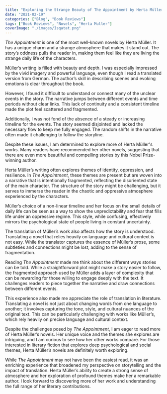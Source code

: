 ```yaml
---
title: "Exploring the Strange Beauty of The Appointment by Herta Müller"
date: "2021-02-19"
categories: ["Blog", "Book Reviews"]
tags: ["Book Reviews", "Novels", "Herta Muller"]
coverImage: "./images/Isqatat.png"
---
```


_The Appointment_ is one of the most well-known novels by Herta Müller. It has a unique charm and a strange atmosphere that makes it stand out. The story’s oddness pulls the reader in, making them feel like they are living the strange daily life of the characters.

Müller’s writing is filled with beauty and depth. I was especially impressed by the vivid imagery and powerful language, even though I read a translated version from German. The author’s skill in describing scenes and evoking emotions is clear throughout the book.

However, I found it difficult to understand or connect many of the unclear events in the story. The narrative jumps between different events and time periods without clear links. This lack of continuity and a consistent timeline made the plot feel scattered and fragmented.

Additionally, I was not fond of the absence of a steady or increasing timeline for the events. The story seemed disjointed and lacked the necessary flow to keep me fully engaged. The random shifts in the narrative often made it challenging to follow the storyline.

Despite these issues, I am determined to explore more of Herta Müller's works. Many readers have recommended her other novels, suggesting that there are even more beautiful and compelling stories by this Nobel Prize-winning author.

Herta Müller’s writing often explores themes of identity, oppression, and resilience. In _The Appointment_, these themes are present but are woven into a narrative that is intentionally fragmented, reflecting the disoriented state of the main character. The structure of the story might be challenging, but it serves to immerse the reader in the chaotic and oppressive atmosphere experienced by the characters.

Müller’s choice of a non-linear timeline and her focus on the small details of daily life can be seen as a way to show the unpredictability and fear that fills life under an oppressive regime. This style, while confusing, effectively mirrors the psychological state of people living in constant uncertainty.

The translation of Müller’s work also affects how the story is understood. Translating a novel that relies heavily on language and cultural context is not easy. While the translator captures the essence of Müller’s prose, some subtleties and connections might be lost, adding to the sense of fragmentation.

Reading _The Appointment_ made me think about the different ways stories can be told. While a straightforward plot might make a story easier to follow, the fragmented approach used by Müller adds a layer of complexity that can be rewarding for those willing to engage deeply with the text. It challenges readers to piece together the narrative and draw connections between different events.

This experience also made me appreciate the role of translation in literature. Translating a novel is not just about changing words from one language to another; it involves capturing the tone, style, and cultural nuances of the original text. This can be particularly challenging with works like Müller’s, which rely heavily on precise language and cultural context.

Despite the challenges posed by _The Appointment_, I am eager to read more of Herta Müller’s novels. Her unique voice and the themes she explores are intriguing, and I am curious to see how her other works compare. For those interested in literary fiction that explores deep psychological and social themes, Herta Müller’s novels are definitely worth exploring.

While _The Appointment_ may not have been the easiest read, it was an enriching experience that broadened my perspective on storytelling and the impact of translation. Herta Müller’s ability to create a strong sense of atmosphere and her exploration of profound themes make her a remarkable author. I look forward to discovering more of her work and understanding the full range of her literary contributions.
